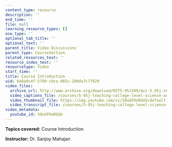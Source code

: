 ```yaml
---
content_type: resource
description: ''
end_time: ''
file: null
learning_resource_types: []
ocw_type: ''
optional_tab_title: ''
optional_text: ''
parent_title: Video Discussions
parent_type: CourseSection
related_resources_text: ''
resource_index_text: ''
resourcetype: Video
start_time: ''
title: Course Introduction
uid: 8a6a0c4f-5799-c9ca-965c-288da7c77029
video_files:
  archive_url: http://www.archive.org/download/MIT5-95JS09/mit-5_95j-s09-intro_300k_pano.mp4
  video_captions_file: /courses/5-95j-teaching-college-level-science-and-engineering-spring-2009/9f26e9eb0c7b543690d46dd79d51e653_S9uGFKoRGUU.vtt
  video_thumbnail_file: https://img.youtube.com/vi/S9uGFKoRGUU/default.jpg
  video_transcript_file: /courses/5-95j-teaching-college-level-science-and-engineering-spring-2009/61f24314add9e296966020ba4a262825_S9uGFKoRGUU.pdf
video_metadata:
  youtube_id: S9uGFKoRGUU
---
```


**Topics covered:** Course Introduction

**Instructor:** Dr. Sanjoy Mahajan

